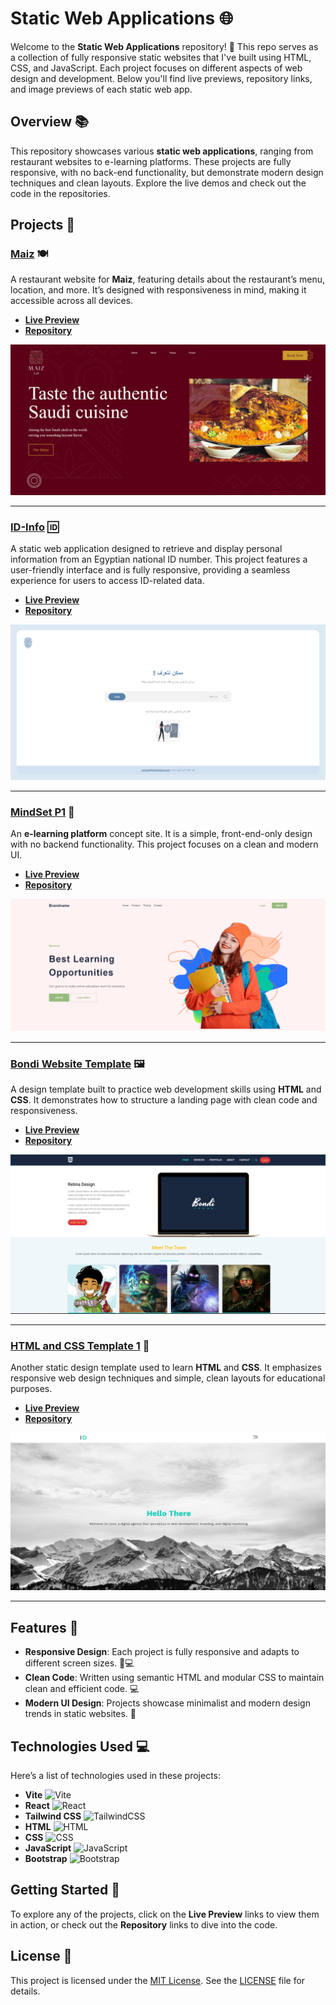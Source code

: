 # Static Web Applications 🌐

Welcome to the **Static Web Applications** repository! 🎉 This repo serves as a collection of fully responsive static websites that I've built using HTML, CSS, and JavaScript. Each project focuses on different aspects of web design and development. Below you'll find live previews, repository links, and image previews of each static web app.

## Overview 📚

This repository showcases various **static web applications**, ranging from restaurant websites to e-learning platforms. These projects are fully responsive, with no back-end functionality, but demonstrate modern design techniques and clean layouts. Explore the live demos and check out the code in the repositories.

## Projects 🚀

### [Maiz](https://ahmedkamal14.github.io/Maiz/) 🍽️
A restaurant website for **Maiz**, featuring details about the restaurant’s menu, location, and more. It’s designed with responsiveness in mind, making it accessible across all devices.

- **[Live Preview](https://ahmedkamal14.github.io/Maiz/)**
- **[Repository](https://github.com/ahmedkamal14/Maiz)**

![Maiz](Maiz.png)

---

### [ID-Info](https://github.com/ahmedkamal14/ID-Info) 🆔
A static web application designed to retrieve and display personal information from an Egyptian national ID number. This project features a user-friendly interface and is fully responsive, providing a seamless experience for users to access ID-related data.

- **[Live Preview](https://ahmedkamal14.github.io/ID-Info)**
- **[Repository](https://github.com/ahmedkamal14/ID-Info)**

![ID-Info](ID.png)

---

### [MindSet P1](https://ahmedkamal14.github.io/MindSet-P1/) 📘
An **e-learning platform** concept site. It is a simple, front-end-only design with no backend functionality. This project focuses on a clean and modern UI.

- **[Live Preview](https://ahmedkamal14.github.io/MindSet-P1/)**
- **[Repository](https://github.com/ahmedkamal14/MindSet-P1)**

![MindSet P1](Mindset.png)

---

### [Bondi Website Template](https://ahmedkamal14.github.io/Bondi_Website_Template_HTML_CSS/) 🖼️
A design template built to practice web development skills using **HTML** and **CSS**. It demonstrates how to structure a landing page with clean code and responsiveness.

- **[Live Preview](https://ahmedkamal14.github.io/Bondi_Website_Template_HTML_CSS/)**
- **[Repository](https://github.com/ahmedkamal14/Bondi_Website_Template_HTML_CSS)**

![Bondi Template](Bondi.png)

---

### [HTML and CSS Template 1](https://ahmedkamal14.github.io/HTML_AND_CSS_Template1/) 🎨
Another static design template used to learn **HTML** and **CSS**. It emphasizes responsive web design techniques and simple, clean layouts for educational purposes.

- **[Live Preview](https://ahmedkamal14.github.io/HTML_AND_CSS_Template1/)**
- **[Repository](https://github.com/ahmedkamal14/HTML_AND_CSS_Template1)**

![HTML CSS Template](Temp.png)

---

## Features 🌟

- **Responsive Design**: Each project is fully responsive and adapts to different screen sizes. 📱💻
- **Clean Code**: Written using semantic HTML and modular CSS to maintain clean and efficient code. 💻
- **Modern UI Design**: Projects showcase minimalist and modern design trends in static websites. 🎨

## Technologies Used 💻

Here’s a list of technologies used in these projects:

- **Vite** ![Vite](https://img.shields.io/badge/Vite-646CFF?style=for-the-badge&logo=vite&logoColor=white)
- **React** ![React](https://img.shields.io/badge/React-61DAFB?style=for-the-badge&logo=react&logoColor=white)
- **Tailwind CSS** ![TailwindCSS](https://img.shields.io/badge/TailwindCSS-38B2AC?style=for-the-badge&logo=tailwind-css&logoColor=white)
- **HTML** ![HTML](https://img.shields.io/badge/HTML-E34F26?style=for-the-badge&logo=html5&logoColor=white)
- **CSS** ![CSS](https://img.shields.io/badge/CSS-1572B6?style=for-the-badge&logo=css3&logoColor=white)
- **JavaScript** ![JavaScript](https://img.shields.io/badge/JavaScript-F7DF1E?style=for-the-badge&logo=javascript&logoColor=black)
- **Bootstrap** ![Bootstrap](https://img.shields.io/badge/Bootstrap-7952B3?style=for-the-badge&logo=bootstrap&logoColor=white)

## Getting Started 🏁

To explore any of the projects, click on the **Live Preview** links to view them in action, or check out the **Repository** links to dive into the code.

## License 📜

This project is licensed under the [MIT License](https://opensource.org/licenses/MIT). See the [LICENSE](LICENSE) file for details.
